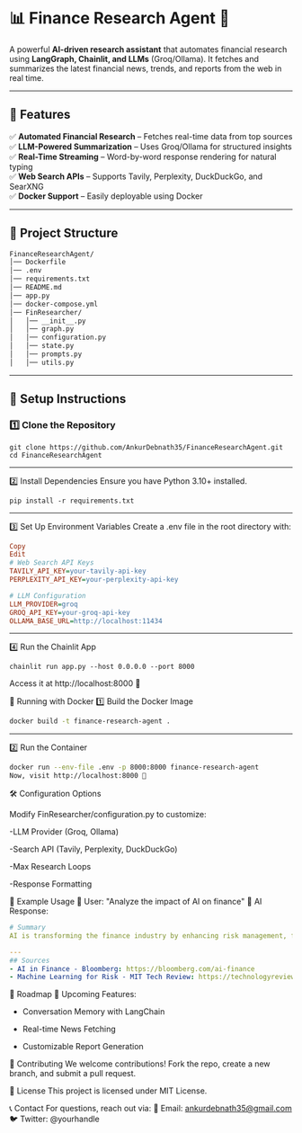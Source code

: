 # 📊 Finance Research Agent 🚀

A powerful **AI-driven research assistant** that automates financial research using **LangGraph, Chainlit, and LLMs** (Groq/Ollama). It fetches and summarizes the latest financial news, trends, and reports from the web in real time.

---

## 🌟 Features

✅ **Automated Financial Research** – Fetches real-time data from top sources  
✅ **LLM-Powered Summarization** – Uses Groq/Ollama for structured insights  
✅ **Real-Time Streaming** – Word-by-word response rendering for natural typing  
✅ **Web Search APIs** – Supports Tavily, Perplexity, DuckDuckGo, and SearXNG  
✅ **Docker Support** – Easily deployable using Docker  

---

## 📁 Project Structure
```bash
FinanceResearchAgent/
│── Dockerfile
│── .env
│── requirements.txt
│── README.md
│── app.py
│── docker-compose.yml
│── FinResearcher/
│   │── __init__.py
│   │── graph.py
│   │── configuration.py
│   │── state.py
│   │── prompts.py
│   │── utils.py
```


---

## 🔧 Setup Instructions

### **1️⃣ Clone the Repository**
```shell
git clone https://github.com/AnkurDebnath35/FinanceResearchAgent.git
cd FinanceResearchAgent
```

---

2️⃣ Install Dependencies
Ensure you have Python 3.10+ installed.

```shell
pip install -r requirements.txt
```
---

3️⃣ Set Up Environment Variables
Create a .env file in the root directory with:

```ini
Copy
Edit
# Web Search API Keys
TAVILY_API_KEY=your-tavily-api-key
PERPLEXITY_API_KEY=your-perplexity-api-key

# LLM Configuration
LLM_PROVIDER=groq
GROQ_API_KEY=your-groq-api-key
OLLAMA_BASE_URL=http://localhost:11434
```
---

4️⃣ Run the Chainlit App
```shell
chainlit run app.py --host 0.0.0.0 --port 8000
```
Access it at http://localhost:8000 🚀

🐳 Running with Docker
1️⃣ Build the Docker Image
```bash
docker build -t finance-research-agent .
```
---

2️⃣ Run the Container

```bash
docker run --env-file .env -p 8000:8000 finance-research-agent
Now, visit http://localhost:8000 🎯
```

🛠️ Configuration Options

Modify FinResearcher/configuration.py to customize:

  -LLM Provider (Groq, Ollama)
  
  -Search API (Tavily, Perplexity, DuckDuckGo)
  
  -Max Research Loops
  
  -Response Formatting

📌 Example Usage
💬 User: "Analyze the impact of AI on finance"
🤖 AI Response:

```yaml
# Summary
AI is transforming the finance industry by enhancing risk management, fraud detection, and algorithmic trading. Banks and hedge funds increasingly rely on machine learning for predictive analytics...

---
## Sources
- AI in Finance - Bloomberg: https://bloomberg.com/ai-finance
- Machine Learning for Risk - MIT Tech Review: https://technologyreview.com/ml-risk
```

🎯 Roadmap
🚀 Upcoming Features:

  - Conversation Memory with LangChain
  
  - Real-time News Fetching
  
  - Customizable Report Generation

🤝 Contributing
We welcome contributions! Fork the repo, create a new branch, and submit a pull request.

📝 License
This project is licensed under MIT License.

📞 Contact
For questions, reach out via: 📧 Email: ankurdebnath35@gmail.com
🐦 Twitter: @yourhandle

